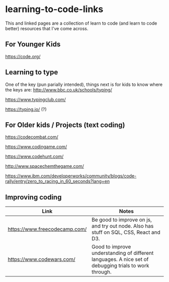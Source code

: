 # learning-to-code-links

This and linked pages are a collection of learn to code (and learn to code better) resources that I've come across.

## For Younger Kids
https://code.org/


## Learning to type
One of the key (pun parially intended), things next is for kids to know where the keys are:
http://www.bbc.co.uk/schools/typing/

https://www.typingclub.com/

https://typing.io/   (?)

## For Older kids / Projects (text coding)
https://codecombat.com/

https://www.codingame.com/

https://www.codehunt.com/

http://www.spacechemthegame.com/

https://www.ibm.com/developerworks/community/blogs/code-rally/entry/zero_to_racing_in_60_seconds?lang=en


## Improving coding

Link | Notes
-----|------
https://www.freecodecamp.com/ | Be good to improve on js, and try out node.  Also has stuff on SQL, CSS, React and D3.
https://www.codewars.com/ | Good to improve understanding of different languages.  A nice set of debugging trials to work through.
